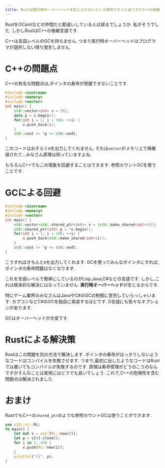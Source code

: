 ```yaml
---
title: Rustは実行時オーバーヘッドを生じさせないという意味でやっと出てきたC++の後継言語です
---
```


RustをOCamlなどの仲間だと勘違いしている人は居るでしょうか.
私がそうでした.
しかしRustはC++の後継言語です.

C++は言語レベルのGCを持ちません.
つまり実行時オーバーヘッドはプログラマが選択しない限り発生しません.

# C++の問題点

C++の有名な問題点は,ポインタの寿命が把握できないことです.

~~~cpp
#include <iostream>
#include <memory>
#include <vector>
int main() {
    std::vector<int> v = {0};
    auto p = v.begin();
    for(int i = 1; i < 100; ++i) {
        v.push_back(i);
    }
    std::cout << *p << std::endl;
}
~~~

このコードはおそらく`0`を出力してくれません.
それは`vector`がメモリ上で再確保されて…みなさん原理は知っていますよね.

もちろんC++でもこの現象を回避することはできます.
参照カウントGCを使うことです.

# GCによる回避

~~~cpp
#include <iostream>
#include <memory>
#include <vector>
int main() {
    std::vector<std::shared_ptr<int>> v = {std::make_shared<int>(0)};
    std::shared_ptr<int> p = *v.begin();
    for(int i = 1; i < 100; ++i) {
        v.push_back(std::make_shared<int>(i));
    }
    std::cout << *p << std::endl;
}
~~~

こうすればきちんと`0`を出力してくれます.
GCを使ってみんなポインタにすれば,ポインタの寿命問題はなくなります.

これを言語レベルで簡単にしているのがLisp,Java,C#などの言語です.
しかし,これは根本的な解決にはなっていません.
**実行時オーバーヘッド**が生じるからです.

特にゲーム業界のみなさんはJavaやC#のGCの制御に苦労していらっしゃいます.
カプコンなどC#のGCを独自に実装するほどです.
D言語にも色々なオプションがあります.

GCはオーバーヘッドが大変です.

# Rustによる解決策

Rustはこの問題を別の方法で解決します.
ポインタの寿命がはっきりしないようなコードはコンパイルを失敗させます.
つまり,最初に出したようなコードはRustでは書いてもコンパイルが失敗するのです.
原理は寿命管理がどうのこうのなんですがそんなことは実用にはどうでも良いでしょう.
これで,C++の危険性を含む問題点は解決されました.

# おまけ

RustでもC++の`shared_ptr`のような参照カウントGCは使うことができます.

~~~rust
use std::rc::Rc;
fn main() {
    let mut v = vec![Rc::new(0)];
    let p = v[0].clone();
    for i in 1..100 {
        v.push(Rc::new(i));
    }
    println!("{}", p);
}
~~~
